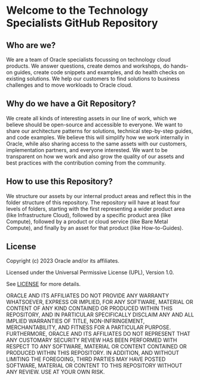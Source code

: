 # Welcome to the Technology Specialists GitHub Repository

## Who are we?

We are a team of Oracle specialists focussing on technology cloud products. We answer questions, create demos and workshops, do hands-on guides, create code snippets and examples, and do health checks on existing solutions. We help our customers to find solutions to business challenges and to move workloads to Oracle cloud.

## Why do we have a Git Repository?

We create all kinds of interesting assets in our line of work, which we believe should be open-source and accessible to everyone. We want to share our architecture patterns for solutions, technical step-by-step guides, and code examples. We believe this will simplify how we work internally in Oracle, while also sharing access to the same assets with our customers, implementation partners, and everyone interested. We want to be transparent on how we work and also grow the quality of our assets and best practices with the contribution coming from the community.

## How to use this Repository? 

We structure our assets by our internal product areas and reflect this in the folder structure of this repository. The repository will have at least four levels of folders, starting with the first representing a wider product area (like Infrastructure Cloud), followed by a specific product area (like Compute), followed by a product or cloud service (like Bare Metal Compute), and finally by an asset for that product (like How-to-Guides).

## License
Copyright (c) 2023 Oracle and/or its affiliates.

Licensed under the Universal Permissive License (UPL), Version 1.0.

See [LICENSE](LICENSE) for more details.

ORACLE AND ITS AFFILIATES DO NOT PROVIDE ANY WARRANTY WHATSOEVER, EXPRESS OR IMPLIED, FOR ANY SOFTWARE, MATERIAL OR CONTENT OF ANY KIND CONTAINED OR PRODUCED WITHIN THIS REPOSITORY, AND IN PARTICULAR SPECIFICALLY DISCLAIM ANY AND ALL IMPLIED WARRANTIES OF TITLE, NON-INFRINGEMENT, MERCHANTABILITY, AND FITNESS FOR A PARTICULAR PURPOSE.  FURTHERMORE, ORACLE AND ITS AFFILIATES DO NOT REPRESENT THAT ANY CUSTOMARY SECURITY REVIEW HAS BEEN PERFORMED WITH RESPECT TO ANY SOFTWARE, MATERIAL OR CONTENT CONTAINED OR PRODUCED WITHIN THIS REPOSITORY. IN ADDITION, AND WITHOUT LIMITING THE FOREGOING, THIRD PARTIES MAY HAVE POSTED SOFTWARE, MATERIAL OR CONTENT TO THIS REPOSITORY WITHOUT ANY REVIEW. USE AT YOUR OWN RISK. 